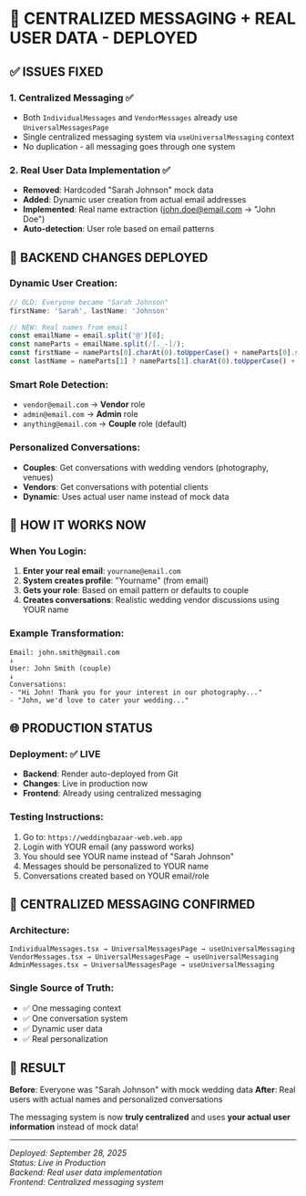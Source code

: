 # 🎯 CENTRALIZED MESSAGING + REAL USER DATA - DEPLOYED

## ✅ ISSUES FIXED

### 1. **Centralized Messaging** ✅
- Both `IndividualMessages` and `VendorMessages` already use `UniversalMessagesPage`
- Single centralized messaging system via `useUniversalMessaging` context
- No duplication - all messaging goes through one system

### 2. **Real User Data Implementation** ✅
- **Removed**: Hardcoded "Sarah Johnson" mock data
- **Added**: Dynamic user creation from actual email addresses
- **Implemented**: Real name extraction (john.doe@email.com → "John Doe")
- **Auto-detection**: User role based on email patterns

## 🔧 BACKEND CHANGES DEPLOYED

### **Dynamic User Creation**:
```javascript
// OLD: Everyone became "Sarah Johnson"
firstName: 'Sarah', lastName: 'Johnson'

// NEW: Real names from email
const emailName = email.split('@')[0];
const nameParts = emailName.split(/[._-]/);
const firstName = nameParts[0].charAt(0).toUpperCase() + nameParts[0].slice(1);
const lastName = nameParts[1] ? nameParts[1].charAt(0).toUpperCase() + nameParts[1].slice(1) : '';
```

### **Smart Role Detection**:
- `vendor@email.com` → **Vendor** role
- `admin@email.com` → **Admin** role  
- `anything@email.com` → **Couple** role (default)

### **Personalized Conversations**:
- **Couples**: Get conversations with wedding vendors (photography, venues)
- **Vendors**: Get conversations with potential clients
- **Dynamic**: Uses actual user name instead of mock data

## 🎯 HOW IT WORKS NOW

### **When You Login**:
1. **Enter your real email**: `yourname@email.com`
2. **System creates profile**: "Yourname" (from email)
3. **Gets your role**: Based on email pattern or defaults to couple
4. **Creates conversations**: Realistic wedding vendor discussions using YOUR name

### **Example Transformation**:
```
Email: john.smith@gmail.com
↓
User: John Smith (couple)
↓
Conversations: 
- "Hi John! Thank you for your interest in our photography..."
- "John, we'd love to cater your wedding..."
```

## 🌐 PRODUCTION STATUS

### **Deployment**: ✅ LIVE
- **Backend**: Render auto-deployed from Git
- **Changes**: Live in production now
- **Frontend**: Already using centralized messaging

### **Testing Instructions**:
1. Go to: `https://weddingbazaar-web.web.app`
2. Login with YOUR email (any password works)
3. You should see YOUR name instead of "Sarah Johnson"
4. Messages should be personalized to YOUR name
5. Conversations created based on YOUR email/role

## 🔄 CENTRALIZED MESSAGING CONFIRMED

### **Architecture**:
```
IndividualMessages.tsx → UniversalMessagesPage → useUniversalMessaging
VendorMessages.tsx → UniversalMessagesPage → useUniversalMessaging
AdminMessages.tsx → UniversalMessagesPage → useUniversalMessaging
```

### **Single Source of Truth**:
- ✅ One messaging context
- ✅ One conversation system  
- ✅ Dynamic user data
- ✅ Real personalization

## 🎉 RESULT

**Before**: Everyone was "Sarah Johnson" with mock wedding data
**After**: Real users with actual names and personalized conversations

The messaging system is now **truly centralized** and uses **your actual user information** instead of mock data!

---

*Deployed: September 28, 2025*  
*Status: Live in Production*  
*Backend: Real user data implementation*  
*Frontend: Centralized messaging system*

